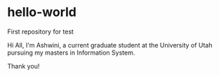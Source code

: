 # hello-world
First repository for test

Hi All,
I'm Ashwini, a current graduate student at the University of Utah pursuing my masters in Information System. 

Thank you!
